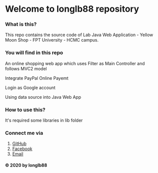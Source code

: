 # Welcome to longlb88 repository

### What is this?
This repo contains the source code of Lab Java Web Application - Yellow Moon Shop - FPT University - HCMC campus.

### You will find in this repo
An online shopping web app which uses Filter as Main Controller and follows MVC2 model

Integrate PayPal Online Payemt

Login as Google account

Using data source into Java Web App

### How to use this?
It's required some libraries in lib folder

### Connect me via
1. [GitHub](https://github.com/longlb88)
2. [Facebook](https://www.facebook.com/long.2ws/)
3. [Email](mailto:longlebao2000@gmail.com)

#### © 2020 by longlb88
